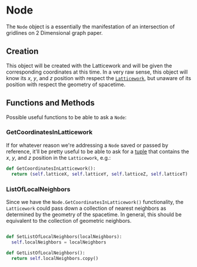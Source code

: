 # Node

The `Node` object is a essentially the manifestation of an intersection of gridlines on 2 Dimensional graph paper.

## Creation

This object will be created with the Latticework and will be given the corresponding coordinates at this time. In a very raw sense, this object will know its $x$, $y$, and $z$ position with respect the [`Latticework`](/courses/PH401/Computational/Latticework.md), but unaware of its position with respect the geometry of spacetime.

## Functions and Methods

Possible useful functions to be able to ask a `Node`:

### GetCoordinatesInLatticework

If for whatever reason we're addressing a `Node` saved or passed by reference, it'll be pretty useful to be able to ask for a [tuple](https://www.w3schools.com/python/python_tuples.asp) that contains the $x$, $y$, and $z$ position in the `Latticework`, e.g.:

```python
def GetCoordinatesInLatticework():
  return (self.latticeX, self.latticeY, self.latticeZ, self.latticeT)
```

### ListOfLocalNeighbors

Since we have the `Node.GetCoordinatesInLatticework()` functionality, the `Latticework` could pass down a collection of nearest neighbors as determined by the geometry of the spacetime. In general, this should be equivalent to the collection of geometric neighbors.

```python

def SetListOfLocalNeighbors(localNeighbors):
  self.localNeighbors = localNeighbors

def GetListOfLocalNeighbors():
  return self.localNeighbors.copy()
```
